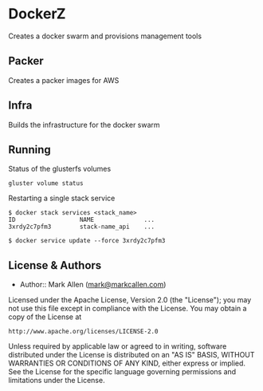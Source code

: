 # DockerZ

Creates a docker swarm and provisions management tools

## Packer

Creates a packer images for AWS

## Infra

Builds the infrastructure for the docker swarm


## Running

Status of the glusterfs volumes

````
gluster volume status 
````

Restarting a single stack service

````
$ docker stack services <stack_name>
ID                  NAME              ...
3xrdy2c7pfm3        stack-name_api    ...

$ docker service update --force 3xrdy2c7pfm3
````




## License & Authors
- Author:: Mark Allen (mark@markcallen.com)

Licensed under the Apache License, Version 2.0 (the "License");
you may not use this file except in compliance with the License.
You may obtain a copy of the License at

    http://www.apache.org/licenses/LICENSE-2.0

Unless required by applicable law or agreed to in writing, software
distributed under the License is distributed on an "AS IS" BASIS,
WITHOUT WARRANTIES OR CONDITIONS OF ANY KIND, either express or implied.
See the License for the specific language governing permissions and
limitations under the License.
